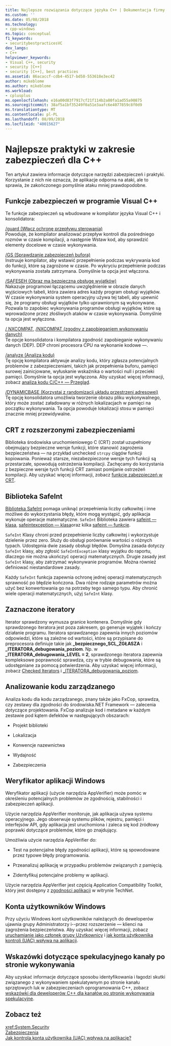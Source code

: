 ```yaml
---
title: Najlepsze rozwiązania dotyczące języka C++ | Dokumentacja firmy Microsoft
ms.custom: ''
ms.date: 05/08/2018
ms.technology:
- cpp-windows
ms.topic: conceptual
f1_keywords:
- securitybestpracticesVC
dev_langs:
- C++
helpviewer_keywords:
- Visual C++, security
- security [C++]
- security [C++], best practices
ms.assetid: 86acaccf-cdb4-4517-bd58-553618e3ec42
author: mikeblome
ms.author: mikeblome
ms.workload:
- cplusplus
ms.openlocfilehash: e16a00d83f7917cf21f114b2a80fa1ad55a90875
ms.sourcegitcommit: 38af5a1bf35249f0a51e3aafc6e4077859c8f0d9
ms.translationtype: MT
ms.contentlocale: pl-PL
ms.lasthandoff: 08/09/2018
ms.locfileid: "40015627"
---
```

# <a name="security-best-practices-for-c"></a>Najlepsze praktyki w zakresie zabezpieczeń dla C++

Ten artykuł zawiera informacje dotyczące narzędzi zabezpieczeń i praktyki. Korzystanie z nich nie oznacza, że aplikacje odporna na ataki, ale to sprawia, że zakończonego pomyślnie ataku mniej prawdopodobne.  
  
## <a name="visual-c-security-features"></a>Funkcje zabezpieczeń w programie Visual C++

 Te funkcje zabezpieczeń są wbudowane w kompilator języka Visual C++ i konsolidatora:  
  
 [/guard (Włącz ochronę przepływu sterowania)](../build/reference/guard-enable-control-flow-guard.md)  
 Powoduje, że kompilator analizować przepływ kontroli dla pośredniego rozmów w czasie kompilacji, a następnie Wstaw kod, aby sprawdzić elementy docelowe w czasie wykonywania.  
  
 [/GS (Sprawdzanie zabezpieczeń bufora)](../build/reference/gs-buffer-security-check.md)  
 Instruuje kompilator, aby wstawić przepełnienie podczas wykrywania kod do funkcji, które są zagrożone w czasie. Po wykryciu przepełnienie podczas wykonywania została zatrzymana. Domyślnie ta opcja jest włączona.  
  
 [/SAFESEH (Obraz ma bezpieczną obsługę wyjątków)](../build/reference/safeseh-image-has-safe-exception-handlers.md)  
 Nakazuje programowi łączącemu uwzględnienie w obrazie danych wyjściowych tabeli, która zawiera adres każdy program obsługi wyjątków. W czasie wykonywania system operacyjny używa tej tabeli, aby upewnić się, że programy obsługi wyjątków tylko uprawnionym są wykonywane. Pozwala to zapobiec wykonywania programów obsługi wyjątków, które są wprowadzone przez złośliwych ataków w czasie wykonywania. Domyślnie ta opcja jest wyłączona.  
  
 [/ NXCOMPAT](../build/reference/nxcompat.md), [/NXCOMPAT (zgodny z zapobieganiem wykonywaniu danych)](../build/reference/nxcompat-compatible-with-data-execution-prevention.md)  
 Te opcje konsolidatora i kompilatora zgodność zapobieganie wykonywaniu danych (DEP). DEP chroni procesora CPU na wykonanie kodowe —.  
  
 [/analyze (Analiza kodu)](../build/reference/analyze-code-analysis.md)  
 Tę opcję kompilatora aktywuje analizy kodu, który zgłasza potencjalnych problemów z zabezpieczeniami, takich jak przepełnienia buforu, pamięci surowej zainicjowane, wyłuskanie wskaźnika o wartości null i przecieki pamięci. Domyślnie ta opcja jest wyłączona. Aby uzyskać więcej informacji, zobacz [analiza kodu C/C++ — Przegląd](/visualstudio/code-quality/code-analysis-for-c-cpp-overview).  
  
 [/DYNAMICBASE (Korzystaj z randomizacji układu przestrzeni adresowej)](../build/reference/dynamicbase-use-address-space-layout-randomization.md)  
 Tę opcję konsolidatora umożliwia tworzenie obrazu pliku wykonywalnego, który może zostać załadowany w różnych lokalizacjach w pamięci na początku wykonywania. Ta opcja powoduje lokalizacji stosu w pamięci znacznie mniej przewidywalne.  
  
## <a name="security-enhanced-crt"></a>CRT z rozszerzonymi zabezpieczeniami  
 Biblioteka środowiska uruchomieniowego C (CRT) został uzupełniony obejmujący bezpieczne wersje funkcji, które stanowić zagrożenia bezpieczeństwa — na przykład unchecked `strcpy` ciągów funkcji kopiowania. Ponieważ starsze, niezabezpieczone wersje tych funkcji są przestarzałe, spowodują ostrzeżenia kompilacji. Zachęcamy do korzystania z bezpieczne wersje tych funkcji CRT zamiast pomijanie ostrzeżeń kompilacji. Aby uzyskać więcej informacji, zobacz [funkcje zabezpieczeń w CRT](../c-runtime-library/security-features-in-the-crt.md).  
  
## <a name="safeint-library"></a>Biblioteka SafeInt  
 [Biblioteka SafeInt](../windows/safeint-library.md) pomaga uniknąć przepełnienia liczby całkowitej i inne możliwe do wykorzystania błędy, które mogą wystąpić, gdy aplikacja wykonuje operacje matematyczne. `SafeInt` Biblioteka zawiera [safeint — klasa](../windows/safeint-class.md), [safeintexception — klasa](../windows/safeintexception-class.md)oraz kilka [safeint — funkcje](../windows/safeint-functions.md).  
  
 `SafeInt` Klasy chroni przed przepełnienie liczby całkowitej i wykorzystuje dzielenie przez zero. Służy do obsługi porównanie wartości o różnych typach. Udostępnia dwie zasady obsługi błędów. Domyślna zasada dotyczy `SafeInt` klasy, aby zgłosić `SafeIntException` klasy wyjątku do raportu, dlaczego nie można ukończyć operacji matematycznych. Drugie zasady jest `SafeInt` klasy, aby zatrzymać wykonywanie programów. Można również definiować niestandardowe zasady.  
  
 Każdy `SafeInt` funkcja zapewnia ochronę jednej operacji matematycznych sprawność po błędzie kończona. Dwa różne rodzaje parametrów można użyć bez konwertowania go na potrzeby tego samego typu. Aby chronić wiele operacji matematycznych, użyj `SafeInt` klasy.  
  
## <a name="checked-iterators"></a>Zaznaczone iteratory  
 Iterator sprawdzony wymusza granice kontenera. Domyślnie gdy sprawdzonego iteratora jest poza zakresem, go generuje wyjątek i kończy działanie programu. Iteratora sprawdzanego zapewnia innych poziomów odpowiedzi, które są zależne od wartości, które są przypisane do preprocesora definiuje takie jak  **\_bezpiecznego\_SCL\_ZGŁASZA** i  **\_ITERATORA\_debugowania\_poziom**. Np. w  **\_ITERATORA\_debugowania\_LEVEL = 2**, sprawdzonego iteratora zapewnia kompleksowe poprawność sprawdza, czy w trybie debugowania, które są udostępniane za pomocą potwierdzenia. Aby uzyskać więcej informacji, zobacz [Checked Iterators](../standard-library/checked-iterators.md) i [ \_ITERATORA\_debugowania\_poziom](../standard-library/iterator-debug-level.md).  
  
## <a name="code-analysis-for-managed-code"></a>Analizowanie kodu zarządzanego  
 Analiza kodu dla kodu zarządzanego, znany także jako FxCop, sprawdza, czy zestawy dla zgodności do środowiska.NET Framework — zalecenia dotyczące projektowania. FxCop analizuje kod i metadane w każdym zestawie pod kątem defektów w następujących obszarach:  
  
-   Projekt biblioteki  
  
-   Lokalizacja  
  
-   Konwencje nazewnictwa  
  
-   Wydajność  
  
-   Zabezpieczenia  
  
## <a name="windows-application-verifier"></a>Weryfikator aplikacji Windows  
 Weryfikator aplikacji (użycie narzędzia AppVerifier) może pomóc w określeniu potencjalnych problemów ze zgodnością, stabilności i zabezpieczeń aplikacji.  
  
 Użycie narzędzia AppVerifier monitoruje, jak aplikacja używa systemu operacyjnego. Jego obserwuje systemu plików, rejestru, pamięci i interfejsów API, gdy aplikacja jest uruchomiona i zaleca się kod źródłowy poprawki dotyczące problemów, które go znajdujący.  
  
 Umożliwia użycie narzędzia AppVerifier do:  
  
-   Test na potencjalne błędy zgodności aplikacji, które są spowodowane przez typowe błędy programowania.  
  
-   Przeanalizuj aplikację w przypadku problemów związanych z pamięcią.  

-   Zidentyfikuj potencjalne problemy w aplikacji.  
  
 Użycie narzędzia AppVerifier jest częścią Application Compatibility Toolkit, który jest dostępny z [zgodności aplikacji](http://go.microsoft.com/fwlink/p/?linkid=91277) w witrynie TechNet.  
  

## <a name="windows-user-accounts"></a>Konta użytkowników Windows  
 Przy użyciu Windows kont użytkowników należących do deweloperów ujawnia grupy Administratorzy i--przez rozszerzenie — klienci na zagrożenia bezpieczeństwa. Aby uzyskać więcej informacji, zobacz [uruchamianie jako członek grupy Użytkownicy](running-as-a-member-of-the-users-group.md) i [jak konta użytkownika kontroli (UAC) wpływa na aplikacji](how-user-account-control-uac-affects-your-application.md).

## <a name="guidance-for-speculative-execution-side-channels"></a>Wskazówki dotyczące spekulacyjnego kanały po stronie wykonywania

Aby uzyskać informacje dotyczące sposobu identyfikowania i łagodzi skutki związanego z wykonywaniem spekulatywnym po stronie kanału sprzętowych luk w zabezpieczeniach oprogramowania C++, zobacz [wskazówki dla deweloperów C++ dla kanałów po stronie wykonywania spekulacyjne](developer-guidance-speculative-execution.md).

## <a name="see-also"></a>Zobacz też  
<xref:System.Security>   
[Zabezpieczenia](/dotnet/standard/security/index)   
[Jak kontrola konta użytkownika (UAC) wpływa na aplikację?](how-user-account-control-uac-affects-your-application.md)